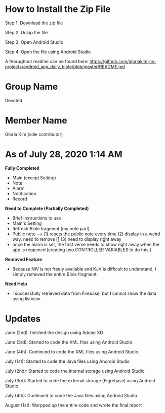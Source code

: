 # How to Install the Zip File

Step 1. Download the zip file

Step 2. Unzip the file

Step 3. Open Android Studio

Step 4. Open the file using Android Studio

A thorughout readme can be found here: https://github.com/gloriakim-cs-projects/android_app_daily_bible/blob/master/README.md

# Group Name

Devoted

# Member Name

Gloria Kim (sole contributor)

# As of July 28, 2020 1:14 AM

**Fully Completed**

- Main (except Setting)
- Note
- Alarm
- Notification
- Record

**Need to Complete (Partially Completed)**

- Brief instructions to use
- Main's Setting
- Refresh Bible fragment (my note part)
- Public note --> (1) resets the public note every time (2) display in a weird way. need to remove [] (3) need to display right away
- once the alarm is set, the first verse needs to show right away when the app is reopened (creating two CONTROLLER VARIABLES to do this.)

**Removed Feature**

- Because NIV is not freely available and KJV is difficult to understand, I simply removed the entire Bible fragment.

**Need Help**
- I successfully retrieved data from Firebase, but I cannot show the data using listview.

# Updates

June (2nd): finished the design using Adobe XD

June (3rd): Started to code the XML files using Android Studio 

June (4th): Continued to code the XML files using Android Studio

July (1st): Started to code the Java files using Android Studio

July (2nd): Started to code the internal storage using Android Studio

July (3rd): Started to code the external storage (Figrebase) using Android Studio

July (4th): Continued to code the Java files using Android Studio

August (1st): Warpped up the entire code and wrote the final report

